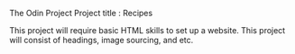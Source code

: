 The Odin Project
Project title : Recipes

This project will require basic HTML skills to set up a website. 
This project will consist of headings, image sourcing, and etc.